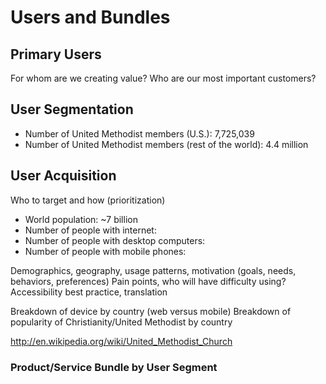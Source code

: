# Users and Bundles

## Primary Users
For whom are we creating value?
Who are our most important customers?

## User Segmentation
* Number of United Methodist members (U.S.): 7,725,039
* Number of United Methodist members (rest of the world): 4.4 million

## User Acquisition
Who to target and how (prioritization)
* World population: ~7 billion
* Number of people with internet: 
* Number of people with desktop computers:
* Number of people with mobile phones:

Demographics, geography, usage patterns, motivation (goals, needs, behaviors, preferences)
Pain points, who will have difficulty using?
Accessibility best practice, translation

Breakdown of device by country (web versus mobile)
Breakdown of popularity of Christianity/United Methodist by country

http://en.wikipedia.org/wiki/United_Methodist_Church

### Product/Service Bundle by User Segment

